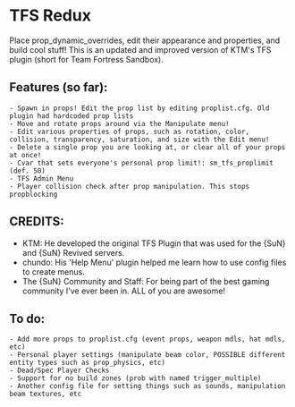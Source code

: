 # TFS Redux
Place prop_dynamic_overrides, edit their appearance and properties, and build cool stuff! This is an updated and improved version of KTM's TFS plugin (short for Team Fortress Sandbox).


## Features (so far):
```
- Spawn in props! Edit the prop list by editing proplist.cfg. Old plugin had hardcoded prop lists
- Move and rotate props around via the Manipulate menu!
- Edit various properties of props, such as rotation, color, collision, transparency, saturation, and size with the Edit menu!
- Delete a single prop you are looking at, or clear all of your props at once!
- Cvar that sets everyone's personal prop limit!: sm_tfs_proplimit (def. 50)
- TFS Admin Menu
- Player collision check after prop manipulation. This stops propblocking
```

## CREDITS:
- KTM: He developed the original TFS Plugin that was used for the {SuN} and {SuN} Revived servers.
- chundo: His 'Help Menu' plugin helped me learn how to use config files to create menus.
- The {SuN} Community and Staff: For being part of the best gaming community I've ever been in. ALL of you are awesome!

## To do:
```
- Add more props to proplist.cfg (event props, weapon mdls, hat mdls, etc)
- Personal player settings (manipulate beam color, POSSIBLE different entity types such as prop_physics, etc)
- Dead/Spec Player Checks
- Support for no build zones (prob with named trigger_multiple)
- Another config file for setting things such as sounds, manipulation beam textures, etc
```
